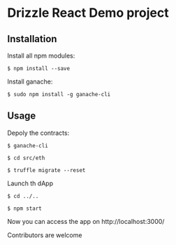 # Drizzle React Demo project


## Installation

Install all npm modules:

`$ npm install --save`

Install ganache:

`$ sudo npm install -g ganache-cli`


## Usage
Depoly the contracts:

`$ ganache-cli`

`$ cd src/eth`

`$ truffle migrate --reset`

Launch th dApp

`$ cd ../..`

`$ npm start`

Now you can access the app on http://localhost:3000/


Contributors are welcome
